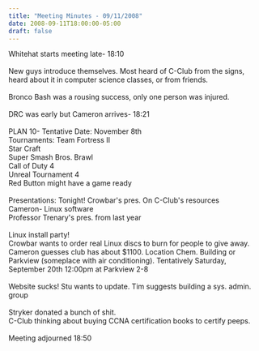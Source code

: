 ```yaml
---
title: "Meeting Minutes - 09/11/2008"
date: 2008-09-11T18:00:00-05:00
draft: false
---
```


Whitehat starts meeting late- 18:10<br />
<br />
New guys introduce themselves.  Most heard of C-Club from the signs, heard about it in computer science classes, or from friends.  <br />
<br />
Bronco Bash was a rousing success, only one person was injured.<br />
<br />
DRC was early but Cameron arrives- 18:21<br />
<br />
PLAN 10- Tentative Date: November 8th<br />
	Tournaments: Team Fortress II<br />
			Star Craft<br />
			Super Smash Bros. Brawl<br />
			Call of Duty 4<br />
			Unreal Tournament 4<br />
			Red Button might have a game ready<br />
<br />
Presentations:   Tonight! Crowbar's pres. On C-Club's resources<br />
		  Cameron- Linux software<br />
		  Professor Trenary's pres. from last year<br />
<br />
Linux install party! <br />
	Crowbar wants to order real Linux discs to burn for people to give away.  Cameron guesses club has about $1100.  Location Chem. Building or Parkview (someplace with air conditioning).  Tentatively  Saturday, September 20th 12:00pm at Parkview 2-8  <br />
<br />
Website sucks!  Stu wants to update.  Tim suggests building a sys. admin. group<br />
<br />
Stryker donated a bunch of shit.<br />
C-Club thinking about buying CCNA certification books to certify peeps.<br />
<br />
Meeting adjourned 18:50<br />
		  <br />
